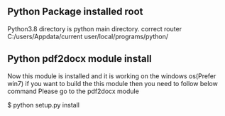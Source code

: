 ## Python Package installed root

Python3.8 directory is python main directory.
correct router
C:/users/Appdata/current user/local/programs/python/

## Python pdf2docx module install

Now this module is installed and it is working on the windows os(Prefer win7)
if you want to build the this module then you need to follow below command
Please go to the pdf2docx module

$ python setup.py install
